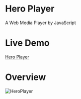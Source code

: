 # Hero Player
A Web Media Player by JavaScript

# Live Demo
[Hero Player](https://aurdes.com/heroplayer/ "在当前页面打开此演示项目，若想在新标签页打开，请通过 [Ctrl + 单击此链接] 或 [鼠标中键点击此链接] 进行访问.")

# Overview
![HeroPlayer](https://repository-images.githubusercontent.com/197145128/3120df80-a7e8-11e9-98f1-47022dde222c)
